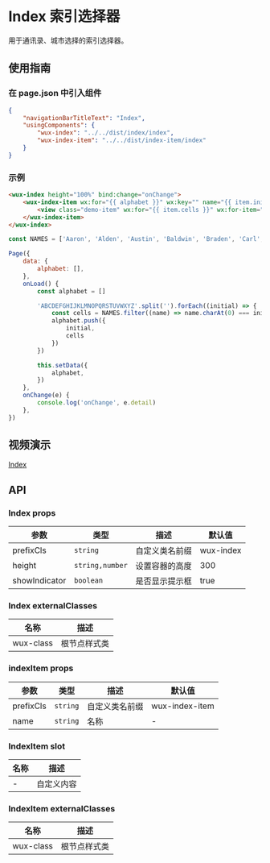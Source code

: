 # Index 索引选择器

用于通讯录、城市选择的索引选择器。

## 使用指南

### 在 page.json 中引入组件

```json
{
    "navigationBarTitleText": "Index",
    "usingComponents": {
        "wux-index": "../../dist/index/index",
        "wux-index-item": "../../dist/index-item/index"
    }
}
```

### 示例

```html
<wux-index height="100%" bind:change="onChange">
    <wux-index-item wx:for="{{ alphabet }}" wx:key="" name="{{ item.initial }}">
        <view class="demo-item" wx:for="{{ item.cells }}" wx:for-item="cell" wx:key="">{{ cell }}</view>
    </wux-index-item>
</wux-index>
```

```js
const NAMES = ['Aaron', 'Alden', 'Austin', 'Baldwin', 'Braden', 'Carl', 'Chandler', 'Clyde', 'David', 'Edgar', 'Elton', 'Floyd', 'Freeman', 'Gavin', 'Hector', 'Henry', 'Ian', 'Jason', 'Joshua', 'Kane', 'Lambert', 'Matthew', 'Morgan', 'Neville', 'Oliver', 'Oscar', 'Perry', 'Quinn', 'Ramsey', 'Scott', 'Seth', 'Spencer', 'Timothy', 'Todd', 'Trevor', 'Udolf', 'Victor', 'Vincent', 'Walton', 'Willis', 'Xavier', 'Yvonne', 'Zack', 'Zane']

Page({
    data: {
        alphabet: [],
    },
    onLoad() {
        const alphabet = []

        'ABCDEFGHIJKLMNOPQRSTUVWXYZ'.split('').forEach((initial) => {
            const cells = NAMES.filter((name) => name.charAt(0) === initial)
            alphabet.push({
                initial,
                cells
            })
        })

        this.setData({
            alphabet,
        })
    },
    onChange(e) {
        console.log('onChange', e.detail)
    },
})
```

## 视频演示

[Index](./_media/index.mp4 ':include :type=iframe width=375px height=667px')

## API

### Index props

| 参数 | 类型 | 描述 | 默认值 |
| --- | --- | --- | --- |
| prefixCls | `string` | 自定义类名前缀 | wux-index |
| height | <code>string,number</code> | 设置容器的高度 | 300 |
| showIndicator | `boolean` | 是否显示提示框 | true |

### Index externalClasses

| 名称 | 描述 |
| --- | --- |
| wux-class | 根节点样式类 |

### indexItem props

| 参数 | 类型 | 描述 | 默认值 |
| --- | --- | --- | --- |
| prefixCls | `string` | 自定义类名前缀 | wux-index-item |
| name | `string` | 名称 | - |

### IndexItem slot

| 名称 | 描述 |
| --- | --- |
| - | 自定义内容 |

### IndexItem externalClasses

| 名称 | 描述 |
| --- | --- |
| wux-class | 根节点样式类 |